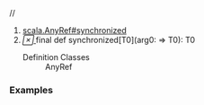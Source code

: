 //
<ol>
<li><a href="https://www.scala-lang.org/api/2.12.3/scala/collection/mutable/ArrayBuffer.html#synchronized[T0](x$1:=>T0):T0">scala.AnyRef#synchronized</a></li>
<li name="scala.AnyRef#synchronized" visbl="pub" class="indented0 " data-isabs="false" fullcomment="yes" group="Ungrouped"> <a id="synchronized[T0](x$1:=>T0):T0"></a><a id="synchronized[T0](⇒T0):T0"></a> <span class="permalink"> <a href="../../../scala/collection/mutable/ArrayBuffer.html#synchronized[T0](x$1:=>T0):T0" title="Permalink"> <i class="material-icons"></i> </a> </span> <span class="modifier_kind"> <span class="modifier">final </span> <span class="kind">def</span> </span> <span class="symbol"> <span class="name">synchronized</span><span class="tparams">[<span name="T0">T0</span>]</span><span class="params">(<span name="arg0">arg0: ⇒ <span class="extype" name="java.lang.AnyRef.synchronized.T0">T0</span></span>)</span><span class="result">: <span class="extype" name="java.lang.AnyRef.synchronized.T0">T0</span></span> </span> 
 <div class="fullcomment">
  <dl class="attributes block"> 
   <dt>
    Definition Classes
   </dt>
   <dd>
    AnyRef
   </dd>
  </dl>
 </div> </li>
        </ol>


### Examples















